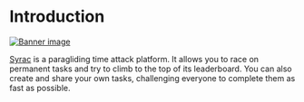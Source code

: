 # Introduction

[![Banner image](https://app.syrac.org/banner.png "Syrac")](https://syrac.org/)

[Syrac](https://syrac.org/) is a paragliding time attack platform.
It allows you to race on permanent tasks and try to climb to the top of its leaderboard.
You can also create and share your own tasks, challenging everyone to complete them as fast as possible.
